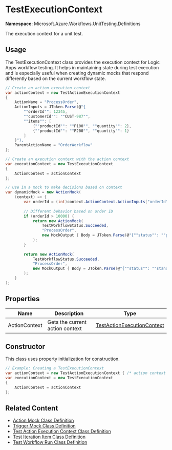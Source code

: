 # TestExecutionContext

**Namespace**: Microsoft.Azure.Workflows.UnitTesting.Definitions

The execution context for a unit test.

## Usage

The TestExecutionContext class provides the execution context for Logic Apps workflow testing. It helps in maintaining state during test execution and is especially useful when creating dynamic mocks that respond differently based on the current workflow state.

```C#
// Create an action execution context
var actionContext = new TestActionExecutionContext
{
    ActionName = "ProcessOrder",
    ActionInputs = JToken.Parse(@"{
        ""orderId"": 12345,
        ""customerId"": ""CUST-987"",
        ""items"": [
            {""productId"": ""P100"", ""quantity"": 2},
            {""productId"": ""P200"", ""quantity"": 1}
        ]
    }"),
    ParentActionName = "OrderWorkflow"
};

// Create an execution context with the action context
var executionContext = new TestExecutionContext
{
    ActionContext = actionContext
};

// Use in a mock to make decisions based on context
var dynamicMock = new ActionMock(
    (context) => {
        var orderId = (int)context.ActionContext.ActionInputs["orderId"];
        
        // Different behavior based on order ID
        if (orderId > 10000) {
            return new ActionMock(
                TestWorkflowStatus.Succeeded, 
                "ProcessOrder", 
                new MockOutput { Body = JToken.Parse(@"{""status"": ""premium""}") }
            );
        }
        
        return new ActionMock(
            TestWorkflowStatus.Succeeded, 
            "ProcessOrder", 
            new MockOutput { Body = JToken.Parse(@"{""status"": ""standard""}") }
        );
    }
);
```

## Properties

| Name | Description | Type |
|------|-------------|------|
| ActionContext | Gets the current action context | [TestActionExecutionContext](TestActionExecutionContext-document.md) |

## Constructor

This class uses property initialization for construction.

```C#
// Example: Creating a TestExecutionContext
var actionContext = new TestActionExecutionContext { /* action context properties */ };
var executionContext = new TestExecutionContext
{
    ActionContext = actionContext
};
```

## Related Content

* [Action Mock Class Definition](action-mock-class-definition.md)
* [Trigger Mock Class Definition](trigger-mock-class-definition.md)
* [Test Action Execution Context Class Definition](test-action-execution-context-class-definition.md)
* [Test Iteration Item Class Definition](test-iteration-item-class-definition.md)
* [Test Workflow Run Class Definition](test-workflow-run-class-definition.md)
